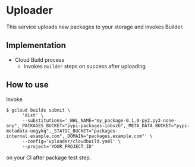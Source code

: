 Uploader
========

This service uploads new packages to your storage and invokes Builder.

Implementation
--------------

- Cloud Build process
  - invokes `Builder` steps on success after uploading

How to use
----------

Invoke 

```
$ gcloud builds submit \
      'dist' \
      --substitutions='_WHL_NAME="my_package-0.1.0-py2.py3-none-any",_PACKAGES_BUCKET="pypi-packages-iobszb",_META_DATA_BUCKET="pypi-metadata-uogykq",_STATIC_BUCKET="packages-internal.example.com",_DOMAIN="packages.example.com"' \
      --config='uploader/cloudbuild.yaml' \
      --project='YOUR_PROJECT_ID'
```

on your CI after package test step.
